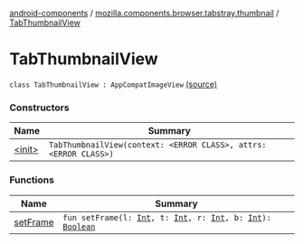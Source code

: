 [android-components](../../index.md) / [mozilla.components.browser.tabstray.thumbnail](../index.md) / [TabThumbnailView](./index.md)

# TabThumbnailView

`class TabThumbnailView : AppCompatImageView` [(source)](https://github.com/mozilla-mobile/android-components/blob/master/components/browser/tabstray/src/main/java/mozilla/components/browser/tabstray/thumbnail/TabThumbnailView.kt#L12)

### Constructors

| Name | Summary |
|---|---|
| [&lt;init&gt;](-init-.md) | `TabThumbnailView(context: <ERROR CLASS>, attrs: <ERROR CLASS>)` |

### Functions

| Name | Summary |
|---|---|
| [setFrame](set-frame.md) | `fun setFrame(l: `[`Int`](https://kotlinlang.org/api/latest/jvm/stdlib/kotlin/-int/index.html)`, t: `[`Int`](https://kotlinlang.org/api/latest/jvm/stdlib/kotlin/-int/index.html)`, r: `[`Int`](https://kotlinlang.org/api/latest/jvm/stdlib/kotlin/-int/index.html)`, b: `[`Int`](https://kotlinlang.org/api/latest/jvm/stdlib/kotlin/-int/index.html)`): `[`Boolean`](https://kotlinlang.org/api/latest/jvm/stdlib/kotlin/-boolean/index.html) |
